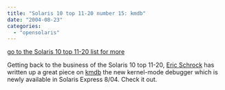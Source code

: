 ```yaml
---
title: "Solaris 10 top 11-20 number 15: kmdb"
date: "2004-08-23"
categories: 
  - "opensolaris"
---
```


[go to the Solaris 10 top 11-20 list for more](http://dtrace.org/blogs/ahl/the_solaris_10_top_11)

Getting back to the business of the Solaris 10 top 11-20, [Eric Schrock](http://blogs.sun.com/eschrock) has written up a great piece on [kmdb](http://blogs.sun.com/roller/page/eschrock/20040822#kernel_debugging_part_1_kmdb) the new kernel-mode debugger which is newly available in Solaris Express 8/04. Check it out.
